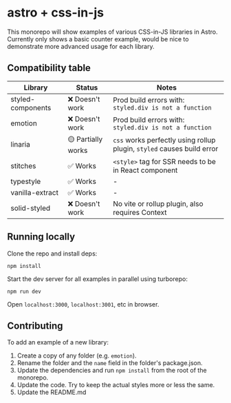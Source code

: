 # astro + css-in-js

This monorepo will show examples of various CSS-in-JS libraries in Astro. Currently only shows a basic counter example, would be nice to demonstrate more advanced usage for each library.

## Compatibility table

| Library           | Status             | Notes                                                                  |
| ----------------- | ------------------ | ---------------------------------------------------------------------- |
| styled-components | ❌ Doesn't work    | Prod build errors with: `styled.div is not a function`                 |
| emotion           | ❌ Doesn't work    | Prod build errors with: `styled.div is not a function`                 |
| linaria           | 🟡 Partially works | `css` works perfectly using rollup plugin, `styled` causes build error |
| stitches          | ✅ Works           | `<style>` tag for SSR needs to be in React component                   |
| typestyle         | ✅ Works           | -                                                                      |
| vanilla-extract   | ✅ Works           | -                                                                      |
| solid-styled      | ❌ Doesn't work    | No vite or rollup plugin, also requires Context                        |

## Running locally

Clone the repo and install deps:

```
npm install
```

Start the dev server for all examples in parallel using turborepo:

```
npm run dev
```

Open `localhost:3000`, `localhost:3001`, etc in browser.

## Contributing

To add an example of a new library:

1. Create a copy of any folder (e.g. `emotion`).
2. Rename the folder and the `name` field in the folder's package.json.
3. Update the dependencies and run `npm install` from the root of the monorepo.
4. Update the code. Try to keep the actual styles more or less the same.
5. Update the README.md
